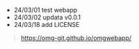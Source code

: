 - 24/03/01 test webapp
- 24/03/02 updata v0.0.1
- 24/03/18 add LICENSE
> https://omg-git.github.io/omgwebapp/
